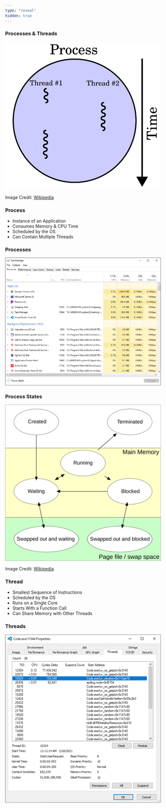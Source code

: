 ```yaml
---
type: "reveal"
hidden: true
---
```

<section>
    <h3>Processes & Threads</h3>
    <img class="plain stretch" src="/images/10/410_10_thread.svg">
    <p class="imagecredit">Image Credit: <a href="https://commons.wikimedia.org/w/index.php?title=File:Multithreaded_process.svg&oldid=515934464">Wikipedia</a></p>
</section>
<section>
    <h3>Process</h3>
    <ul>
        <li>Instance of an Application</li>
        <li>Consumes Memory & CPU Time</li>
        <li>Scheduled by the OS</li>
        <li>Can Contain Multiple Threads</li>
    </ul>
</section>
<section>
    <h3>Processes</h3>
    <img class="plain stretch" src="/images/10/410_10_taskmanager.png">
</section>
<section>
    <h3>Process States</h3>
    <img class="plain stretch" src="/images/10/410_10_states.svg">
    <p class="imagecredit">Image Credit: <a href="https://commons.wikimedia.org/w/index.php?title=File:Process_states.svg&oldid=508079226">Wikipedia</a></p>
</section>
<section>
    <h3>Thread</h3>
    <ul>
        <li>Smallest Sequence of Instructions</li>
        <li>Scheduled by the OS</li>
        <li>Runs on a Single Core</li>
        <li>Starts With a Function Call</li>
        <li>Can Share Memory with Other Threads</li>
    </ul>
</section>
<section>
    <h3>Threads</h3>
    <img class="plain stretch" src="/images/10/410_10_threads.png">
</section>